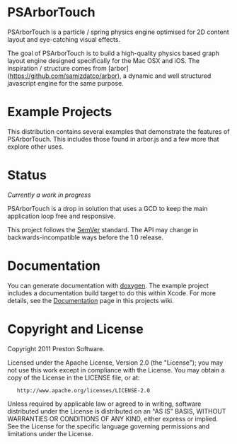 
# PSArborTouch

PSArborTouch is a particle / spring physics engine optimised for 2D content layout and eye-catching visual effects.

The goal of PSArborTouch is to build a high-quality physics based graph layout engine designed specifically for the Mac OSX and iOS.  The inspiration / structure comes from [arbor] (https://github.com/samizdatco/arbor), a dynamic and well structured javascript engine for the same purpose.


# Example Projects

This distribution contains several examples that demonstrate the features of PSArborTouch.  This includes those found in arbor.js and a few more that explore other uses.


# Status

_Currently a work in progress_

PSArborTouch is a drop in solution that uses a GCD to keep the main application loop free and responsive.

This project follows the [SemVer](http://semver.org/) standard. The API may change in backwards-incompatible ways before the 1.0 release.


# Documentation

You can generate documentation with [doxygen](http://www.doxygen.org). The example project includes a documentation build target to do this within Xcode.    For more details, see the [Documentation](https://github.com/epreston/PSArborTouch/wiki/Documentation) page in this projects wiki.


# Copyright and License

Copyright 2011 Preston Software.

   Licensed under the Apache License, Version 2.0 (the "License");
   you may not use this work except in compliance with the License.
   You may obtain a copy of the License in the LICENSE file, or at:

       http://www.apache.org/licenses/LICENSE-2.0

   Unless required by applicable law or agreed to in writing, software
   distributed under the License is distributed on an "AS IS" BASIS,
   WITHOUT WARRANTIES OR CONDITIONS OF ANY KIND, either express or implied.
   See the License for the specific language governing permissions and
   limitations under the License.


